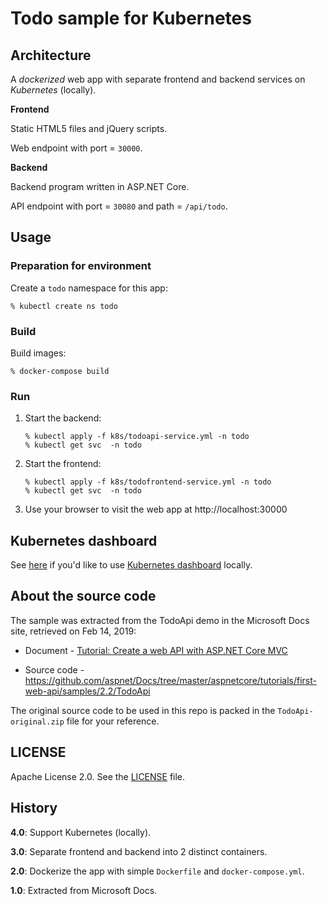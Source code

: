# Todo sample for Kubernetes

## Architecture

A *dockerized* web app with separate frontend and backend services on *Kubernetes* (locally).

**Frontend**

Static HTML5 files and jQuery scripts.

Web endpoint with port = `30000`.

**Backend**

Backend program written in ASP.NET Core.

API endpoint with port = `30080` and path = `/api/todo`.


## Usage

### Preparation for environment

Create a `todo` namespace for this app:

```
% kubectl create ns todo
```

### Build

Build images:

```
% docker-compose build
```


### Run

1. Start the backend:

   ```
   % kubectl apply -f k8s/todoapi-service.yml -n todo
   % kubectl get svc  -n todo
   ```

2. Start the frontend:

   ```
   % kubectl apply -f k8s/todofrontend-service.yml -n todo
   % kubectl get svc  -n todo
   ```

3. Use your browser to visit the web app at http://localhost:30000


## Kubernetes dashboard

See [here](k8s-dashboard.md) if you'd like to use [Kubernetes dashboard](https://github.com/kubernetes/dashboard) locally.


## About the source code

The sample was extracted from the TodoApi demo in the Microsoft Docs site, retrieved on Feb 14, 2019:

 - Document - [Tutorial: Create a web API with ASP.NET Core MVC](https://docs.microsoft.com/zh-tw/aspnet/core/tutorials/first-web-api)

 - Source code - https://github.com/aspnet/Docs/tree/master/aspnetcore/tutorials/first-web-api/samples/2.2/TodoApi


The original source code to be used in this repo is packed in the `TodoApi-original.zip` file for your reference.


## LICENSE

Apache License 2.0.  See the [LICENSE](LICENSE) file.


## History

**4.0**: Support Kubernetes (locally).

**3.0**: Separate frontend and backend into 2 distinct containers.

**2.0**: Dockerize the app with simple `Dockerfile` and `docker-compose.yml`.

**1.0**: Extracted from Microsoft Docs.
